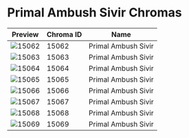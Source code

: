 # Primal Ambush Sivir Chromas

| Preview | Chroma ID | Name |
|---------|-----------|------|
| ![15062](https://raw.communitydragon.org/latest/plugins/rcp-be-lol-game-data/global/default/v1/champion-chroma-images/15/15062.png) | 15062 | Primal Ambush Sivir |
| ![15063](https://raw.communitydragon.org/latest/plugins/rcp-be-lol-game-data/global/default/v1/champion-chroma-images/15/15063.png) | 15063 | Primal Ambush Sivir |
| ![15064](https://raw.communitydragon.org/latest/plugins/rcp-be-lol-game-data/global/default/v1/champion-chroma-images/15/15064.png) | 15064 | Primal Ambush Sivir |
| ![15065](https://raw.communitydragon.org/latest/plugins/rcp-be-lol-game-data/global/default/v1/champion-chroma-images/15/15065.png) | 15065 | Primal Ambush Sivir |
| ![15066](https://raw.communitydragon.org/latest/plugins/rcp-be-lol-game-data/global/default/v1/champion-chroma-images/15/15066.png) | 15066 | Primal Ambush Sivir |
| ![15067](https://raw.communitydragon.org/latest/plugins/rcp-be-lol-game-data/global/default/v1/champion-chroma-images/15/15067.png) | 15067 | Primal Ambush Sivir |
| ![15068](https://raw.communitydragon.org/latest/plugins/rcp-be-lol-game-data/global/default/v1/champion-chroma-images/15/15068.png) | 15068 | Primal Ambush Sivir |
| ![15069](https://raw.communitydragon.org/latest/plugins/rcp-be-lol-game-data/global/default/v1/champion-chroma-images/15/15069.png) | 15069 | Primal Ambush Sivir |